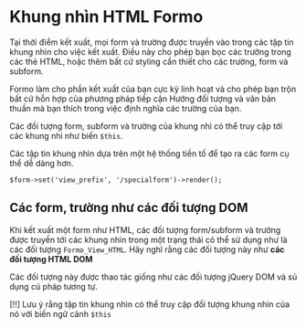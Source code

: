 # Khung nhìn HTML Formo

Tại thời điểm kết xuất, mọi form và trường được truyền vào trong các tập tin khung nhìn cho việc kết xuất.
Điều này cho phép bạn bọc các trường trong các thẻ HTML, hoặc thêm bất cứ styling cần thiết cho các trường, form và subform.

Formo làm cho phần kết xuất của bạn cực kỳ linh hoạt và cho phép bạn trộn bất cứ hỗn hợp của phương pháp tiếp cận Hướng đối tượng và văn bản thuần mà bạn thích trong việc định nghĩa các trường của bạn.

Các đối tượng form, subform và trường của khung nhì có thể truy cập tới các khung nhì như biến `$this`.

Các tập tin khung nhìn dựa trên một hệ thống tiền tố để tạo ra các form cụ thể dễ dàng hơn.

	$form->set('view_prefix', '/specialform')->render();

## Các form, trường như các đối tượng DOM

Khi kết xuất một form như HTML, các đối tượng form/subform và trường được truyền tới các khung nhìn trong một trạng thái có thể sử dụng như là các đối tượng `Formo_View_HTML`.
Hãy nghĩ rằng các đối tượng này như **các đối tượng HTML DOM**

Các đối tượng này được thao tác giống như các đối tượng jQuery DOM và sủ dụng cú pháp tương tự.

[!!] Lưu ý rằng tập tin khung nhìn có thể truy cập đối tượng khung nhìn của nó với biến ngữ cảnh `$this`
